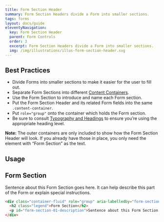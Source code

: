 ```yaml
---
title: Form Section Header
summary: Form Section Headers divide a Form into smaller sections.
tags: forms
layout: docs/guide
eleventyNavigation:
  key: Form Section Header
  parent: Form Controls
  order: 3
  excerpt: Form Section Headers divide a Form into smaller sections.
  img: /img/illustrations/illus-form-section-header.svg
---
```


## Best Practices

- Divide Forms into smaller sections to make it easier for the user to fill out.
- Separate Form Sections into different [Content Containers](/components/boxes/#content-container).
- Use the Form Section to introduce and name each Form section.
- Put the Form Section Header and its related Form fields into the same `.content-container`.
- Put `role="group"` onto the container which holds the Form section.
- Be sure to consult [Typography and Headings](/foundation/typography/#headings) to ensure you’re using the appropriate heading level.

**Note:** The outer containers are only included to show how the Form Section Header will look. If you already have those in place, you only need the element with “Form Section” as the text.

## Usage

<div class="container-fluid" role="group" aria-labelledby="form-section-01-description">
  <h2 class="legend">Form Section</h2>
  <p id="form-section-01-description">Sentence about this Form Section goes here. It can help describe this part of the Form or explain special instructions.</p>
</div>

```html
<div class="container-fluid" role="group" aria-labelledby="form-section-01-description">
  <h2 class="legend">Form Section</h2>
  <p id="form-section-01-description">Sentence about this Form Section goes here. It can help describe this part of the Form or explain special instructions.</p>
</div>
```
